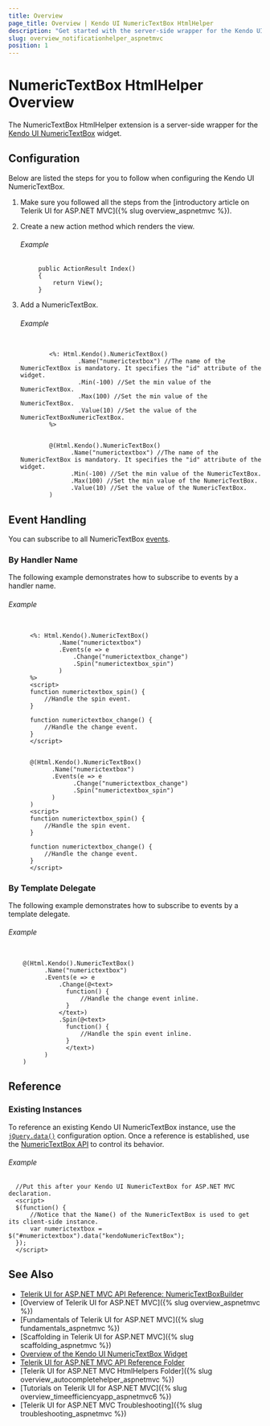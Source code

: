 ```yaml
---
title: Overview
page_title: Overview | Kendo UI NumericTextBox HtmlHelper
description: "Get started with the server-side wrapper for the Kendo UI NumericTextBox widget for ASP.NET MVC."
slug: overview_notificationhelper_aspnetmvc
position: 1
---
```


# NumericTextBox HtmlHelper Overview

The NumericTextBox HtmlHelper extension is a server-side wrapper for the [Kendo UI NumericTextBox](https://demos.telerik.com/kendo-ui/numerictextbox/index) widget.

## Configuration

Below are listed the steps for you to follow when configuring the Kendo UI NumericTextBox.

1. Make sure you followed all the steps from the [introductory article on Telerik UI for ASP.NET MVC]({% slug overview_aspnetmvc %}).

1. Create a new action method which renders the view.

    ###### Example

            public ActionResult Index()
            {
                return View();
            }

1. Add a NumericTextBox.

    ###### Example

    ```tab-ASPX

            <%: Html.Kendo().NumericTextBox()
                    .Name("numerictextbox") //The name of the NumericTextBox is mandatory. It specifies the "id" attribute of the widget.
                    .Min(-100) //Set the min value of the NumericTextBox.
                    .Max(100) //Set the min value of the NumericTextBox.
                    .Value(10) //Set the value of the NumericTextBoxNumericTextBox.
            %>
    ```
    ```tab-Razor

            @(Html.Kendo().NumericTextBox()
                  .Name("numerictextbox") //The name of the NumericTextBox is mandatory. It specifies the "id" attribute of the widget.
                  .Min(-100) //Set the min value of the NumericTextBox.
                  .Max(100) //Set the min value of the NumericTextBox.
                  .Value(10) //Set the value of the NumericTextBox.
            )
    ```

## Event Handling

You can subscribe to all NumericTextBox [events](http://docs.telerik.com/kendo-ui/api/javascript/ui/numerictextbox#events).

### By Handler Name

The following example demonstrates how to subscribe to events by a handler name.

###### Example

```tab-ASPX

      <%: Html.Kendo().NumericTextBox()
              .Name("numerictextbox")
              .Events(e => e
                  .Change("numerictextbox_change")
                  .Spin("numerictextbox_spin")
              )
      %>
      <script>
      function numerictextbox_spin() {
          //Handle the spin event.
      }

      function numerictextbox_change() {
          //Handle the change event.
      }
      </script>
```
```tab-Razor

      @(Html.Kendo().NumericTextBox()
            .Name("numerictextbox")
            .Events(e => e
                  .Change("numerictextbox_change")
                  .Spin("numerictextbox_spin")
            )
      )
      <script>
      function numerictextbox_spin() {
          //Handle the spin event.
      }

      function numerictextbox_change() {
          //Handle the change event.
      }
      </script>
```

### By Template Delegate

The following example demonstrates how to subscribe to events by a template delegate.

###### Example

```tab-Razor

    @(Html.Kendo().NumericTextBox()
          .Name("numerictextbox")
          .Events(e => e
              .Change(@<text>
                function() {
                    //Handle the change event inline.
                }
              </text>)
              .Spin(@<text>
                function() {
                    //Handle the spin event inline.
                }
                </text>)
          )
    )
```

## Reference

### Existing Instances

To reference an existing Kendo UI NumericTextBox instance, use the [`jQuery.data()`](http://api.jquery.com/jQuery.data/) configuration option. Once a reference is established, use the [NumericTextBox API](http://docs.telerik.com/kendo-ui/api/javascript/ui/numerictextbox#methods) to control its behavior.

###### Example

      //Put this after your Kendo UI NumericTextBox for ASP.NET MVC declaration.
      <script>
      $(function() {
          //Notice that the Name() of the NumericTextBox is used to get its client-side instance.
          var numerictextbox = $("#numerictextbox").data("kendoNumericTextBox");
      });
      </script>


## See Also

* [Telerik UI for ASP.NET MVC API Reference: NumericTextBoxBuilder](http://docs.telerik.com/aspnet-mvc/api/Kendo.Mvc.UI.Fluent/NumericTextBoxBuilder)
* [Overview of Telerik UI for ASP.NET MVC]({% slug overview_aspnetmvc %})
* [Fundamentals of Telerik UI for ASP.NET MVC]({% slug fundamentals_aspnetmvc %})
* [Scaffolding in Telerik UI for ASP.NET MVC]({% slug scaffolding_aspnetmvc %})
* [Overview of the Kendo UI NumericTextBox Widget](http://docs.telerik.com/kendo-ui/controls/editors/numerictextbox/overview)
* [Telerik UI for ASP.NET MVC API Reference Folder](http://docs.telerik.com/kendo-ui/api/Kendo.Mvc/AggregateFunction)
* [Telerik UI for ASP.NET MVC HtmlHelpers Folder]({% slug overview_autocompletehelper_aspnetmvc %})
* [Tutorials on Telerik UI for ASP.NET MVC]({% slug overview_timeefficiencyapp_aspnetmvc6 %})
* [Telerik UI for ASP.NET MVC Troubleshooting]({% slug troubleshooting_aspnetmvc %})
